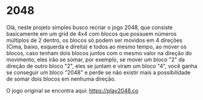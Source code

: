 
# 2048

Olá, neste projeto simples busco recriar o jogo 2048, que consiste basicamente em um grid de 4x4 com blocos que possuem números múltiplos de 2 dentro, os blocos só podem ser movidos em 4 direções (Cima, baixo, esquerda e direita) e todos ao mesmo tempo, ao mover os blocos, caso tenham dois blocos juntos com o mesmo valor na direção do movimento, eles irão se somar, por exemplo, se mover um bloco "2" da direção de outro bloco "2", eles se juntam e viram um bloco "4", você ganha se conseguir um bloco "2048" e perde se não existir mais a possibilidade de somar dois blocos em nenhuma direção.

O jogo original se encontra aqui: https://play2048.co